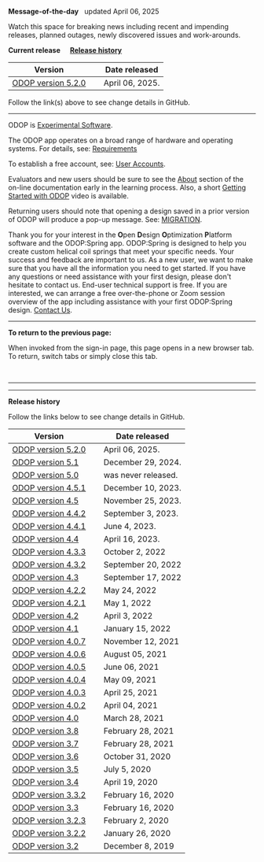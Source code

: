 **Message-of-the-day** &nbsp; updated April 06, 2025  

Watch this space for breaking news 
including recent and impending releases, planned outages, newly discovered issues and work-arounds.  

**Current release** &nbsp; &nbsp; **[Release history](messageOfTheDay.html#RelHist)**

Version  | &nbsp; | Date released  
---      | ---    | ---  
[ODOP version 5.2.0](https://github.com/thegrumpys/odop/milestone/73?closed=1)   | &nbsp; | April 06, 2025.  

Follow the link(s) above to see change details in GitHub.  

___

ODOP is [Experimental Software](http://odop.springdesignsoftware.org/docs/About/experimental.html).  

The ODOP app operates on a broad range of hardware and operating systems. 
For details, see: [Requirements](http://odop.springdesignsoftware.org/docs/About/requirements.html) 

To establish a free account, see: [User Accounts](http://odop.springdesignsoftware.org/docs/About/userAccounts.html). 

Evaluators and new users should be sure to see the [About](http://odop.springdesignsoftware.org/docs/About/index.html) section 
of the on-line documentation early in the learning process. 
Also, a short [Getting Started with ODOP](https://www.youtube.com/watch?v=JS-8Z1Ct0aI) video is available.

Returning users should note that opening a design saved in a prior version of ODOP will produce a pop-up message.
See: [MIGRATION](http://odop.springdesignsoftware.org/docs/Help/terminology.html#migration). 

Thank you for your interest in the **O**pen **D**esign **O**ptimization **P**latform software and the ODOP:Spring app. 
ODOP:Spring is designed to help you create custom helical coil springs that meet your specific needs. 
Your success and feedback are important to us. 
As a new user, we want to make sure that you have all the information you need to get started. 
If you have any questions or need assistance with your first design, please don't hesitate to contact us. 
End-user technical support is free. 
If you are interested, we can arrange a free over-the-phone or Zoom session overview of the app including assistance with your first ODOP:Spring design.
[Contact Us](http://odop.springdesignsoftware.org/docs/About/ContactUs.html).   

___

**To return to the previous page:**  

When invoked from the sign-in page, 
this page opens in a new browser tab.
To return, switch tabs or simply close this tab.
 
 &nbsp;   
 
___

<a id="RelHist"></a>  
___

**Release history**  

Follow the links below to see change details in GitHub.  

Version  | &nbsp; | Date released  
---      | ---    | ---  
[ODOP version 5.2.0](https://github.com/thegrumpys/odop/milestone/73?closed=1) | &nbsp; | April 06, 2025.  
[ODOP version 5.1](https://github.com/thegrumpys/odop/milestone/75?closed=1)   | &nbsp; | December 29, 2024.  
[ODOP version 5.0](https://github.com/thegrumpys/odop/milestone/58?closed=1)   | &nbsp; | was never released.  
[ODOP version 4.5.1](https://github.com/thegrumpys/odop/milestone/69?closed=1) | &nbsp; | December 10, 2023.  
[ODOP version 4.5](https://github.com/thegrumpys/odop/milestone/67?closed=1)   | &nbsp; | November 25, 2023.  
[ODOP version 4.4.2](https://github.com/thegrumpys/odop/milestone/66?closed=1) | &nbsp; | September 3, 2023.  
[ODOP version 4.4.1](https://github.com/thegrumpys/odop/milestone/65?closed=1) | &nbsp; | June 4, 2023.  
[ODOP version 4.4](https://github.com/thegrumpys/odop/milestone/64?closed=1)   | &nbsp; | April 16, 2023.  
[ODOP version 4.3.3](https://github.com/thegrumpys/odop/milestone/62?closed=1) | &nbsp; | October 2, 2022   
[ODOP version 4.3.2](https://github.com/thegrumpys/odop/milestone/61?closed=1) | &nbsp; | September 20, 2022   
[ODOP version 4.3](https://github.com/thegrumpys/odop/milestone/54?closed=1)   | &nbsp; | September 17, 2022   
[ODOP version 4.2.2](https://github.com/thegrumpys/odop/milestone/57?closed=1) | &nbsp; | May 24, 2022   
[ODOP version 4.2.1](https://github.com/thegrumpys/odop/milestone/56?closed=1) | &nbsp; | May 1, 2022   
[ODOP version 4.2](https://github.com/thegrumpys/odop/milestone/55?closed=1)   | &nbsp; | April 3, 2022   
[ODOP version 4.1](https://github.com/thegrumpys/odop/milestone/37?closed=1)   | &nbsp; | January 15, 2022   
[ODOP version 4.0.7](https://github.com/thegrumpys/odop/milestone/51?closed=1) | &nbsp; | November 12, 2021   
[ODOP version 4.0.6](https://github.com/thegrumpys/odop/milestone/50?closed=1) | &nbsp; | August 05, 2021   
[ODOP version 4.0.5](https://github.com/thegrumpys/odop/milestone/49?closed=1) | &nbsp; | June 06, 2021   
[ODOP version 4.0.4](https://github.com/thegrumpys/odop/milestone/48?closed=1) | &nbsp; | May 09, 2021   
[ODOP version 4.0.3](https://github.com/thegrumpys/odop/milestone/47?closed=1) | &nbsp; | April 25, 2021   
[ODOP version 4.0.2](https://github.com/thegrumpys/odop/milestone/46?closed=1) | &nbsp; | April 04, 2021   
[ODOP version 4.0](https://github.com/thegrumpys/odop/milestone/40?closed=1)   | &nbsp; | March 28, 2021   
[ODOP version 3.8](https://github.com/thegrumpys/odop/milestone/39?closed=1)   | &nbsp; | February 28, 2021   
[ODOP version 3.7](https://github.com/thegrumpys/odop/milestone/38?closed=1)   | &nbsp; | February 28, 2021   
[ODOP version 3.6](https://github.com/thegrumpys/odop/milestone/36?closed=1)   | &nbsp; | October 31, 2020   
[ODOP version 3.5](https://github.com/thegrumpys/odop/milestone/33?closed=1)   | &nbsp; | July 5, 2020   
[ODOP version 3.4](https://github.com/thegrumpys/odop/milestone/34?closed=1)   | &nbsp; | April 19, 2020   
[ODOP version 3.3.2](https://github.com/thegrumpys/odop/milestone/35?closed=1) | &nbsp; | February 16, 2020   
[ODOP version 3.3](https://github.com/thegrumpys/odop/milestone/32?closed=1)   | &nbsp; | February 16, 2020   
[ODOP version 3.2.3](https://github.com/thegrumpys/odop/milestone/31?closed=1) | &nbsp; | February 2, 2020   
[ODOP version 3.2.2](https://github.com/thegrumpys/odop/milestone/30?closed=1) | &nbsp; | January 26, 2020   
[ODOP version 3.2](https://github.com/thegrumpys/odop/milestone/25?closed=1)   | &nbsp; | December 8, 2019   

<!---
Comment
A "preview" of the next ODOP release (version 4.4) is now available. 
Your feedback would be greatly appreciated. 
 [Contact Us](http://odop.springdesignsoftware.org/docs/About/ContactUs.html) for access. 
 -->
 